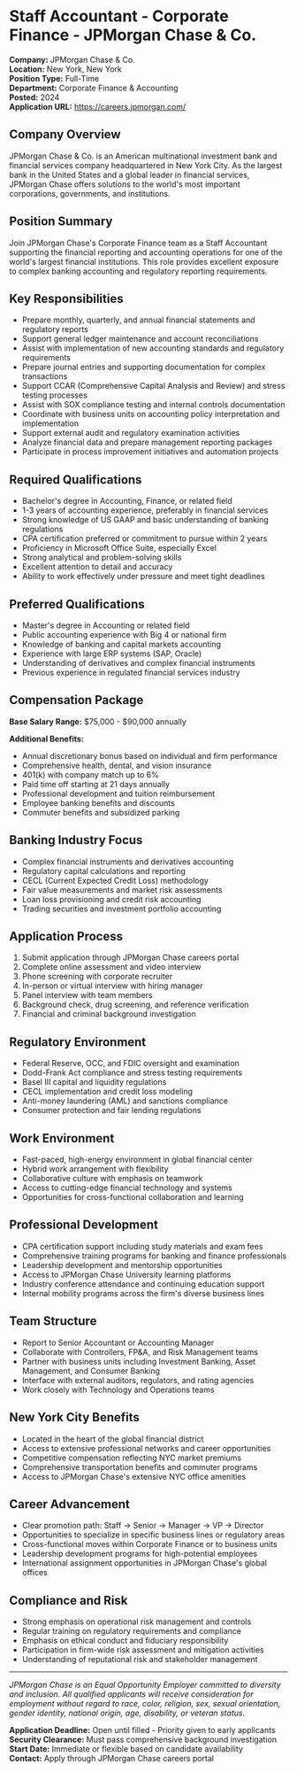 # Staff Accountant - Corporate Finance - JPMorgan Chase & Co.

**Company:** JPMorgan Chase & Co.  
**Location:** New York, New York  
**Position Type:** Full-Time  
**Department:** Corporate Finance & Accounting  
**Posted:** 2024  
**Application URL:** https://careers.jpmorgan.com/

## Company Overview

JPMorgan Chase & Co. is an American multinational investment bank and financial services company headquartered in New York City. As the largest bank in the United States and a global leader in financial services, JPMorgan Chase offers solutions to the world's most important corporations, governments, and institutions.

## Position Summary

Join JPMorgan Chase's Corporate Finance team as a Staff Accountant supporting the financial reporting and accounting operations for one of the world's largest financial institutions. This role provides excellent exposure to complex banking accounting and regulatory reporting requirements.

## Key Responsibilities

- Prepare monthly, quarterly, and annual financial statements and regulatory reports
- Support general ledger maintenance and account reconciliations
- Assist with implementation of new accounting standards and regulatory requirements
- Prepare journal entries and supporting documentation for complex transactions
- Support CCAR (Comprehensive Capital Analysis and Review) and stress testing processes
- Assist with SOX compliance testing and internal controls documentation
- Coordinate with business units on accounting policy interpretation and implementation
- Support external audit and regulatory examination activities
- Analyze financial data and prepare management reporting packages
- Participate in process improvement initiatives and automation projects

## Required Qualifications

- Bachelor's degree in Accounting, Finance, or related field
- 1-3 years of accounting experience, preferably in financial services
- Strong knowledge of US GAAP and basic understanding of banking regulations
- CPA certification preferred or commitment to pursue within 2 years
- Proficiency in Microsoft Office Suite, especially Excel
- Strong analytical and problem-solving skills
- Excellent attention to detail and accuracy
- Ability to work effectively under pressure and meet tight deadlines

## Preferred Qualifications

- Master's degree in Accounting or related field
- Public accounting experience with Big 4 or national firm
- Knowledge of banking and capital markets accounting
- Experience with large ERP systems (SAP, Oracle)
- Understanding of derivatives and complex financial instruments
- Previous experience in regulated financial services industry

## Compensation Package

**Base Salary Range:** $75,000 - $90,000 annually

**Additional Benefits:**
- Annual discretionary bonus based on individual and firm performance
- Comprehensive health, dental, and vision insurance
- 401(k) with company match up to 6%
- Paid time off starting at 21 days annually
- Professional development and tuition reimbursement
- Employee banking benefits and discounts
- Commuter benefits and subsidized parking

## Banking Industry Focus

- Complex financial instruments and derivatives accounting
- Regulatory capital calculations and reporting
- CECL (Current Expected Credit Loss) methodology
- Fair value measurements and market risk assessments
- Loan loss provisioning and credit risk accounting
- Trading securities and investment portfolio accounting

## Application Process

1. Submit application through JPMorgan Chase careers portal
2. Complete online assessment and video interview
3. Phone screening with corporate recruiter
4. In-person or virtual interview with hiring manager
5. Panel interview with team members
6. Background check, drug screening, and reference verification
7. Financial and criminal background investigation

## Regulatory Environment

- Federal Reserve, OCC, and FDIC oversight and examination
- Dodd-Frank Act compliance and stress testing requirements
- Basel III capital and liquidity regulations
- CECL implementation and credit loss modeling
- Anti-money laundering (AML) and sanctions compliance
- Consumer protection and fair lending regulations

## Work Environment

- Fast-paced, high-energy environment in global financial center
- Hybrid work arrangement with flexibility
- Collaborative culture with emphasis on teamwork
- Access to cutting-edge financial technology and systems
- Opportunities for cross-functional collaboration and learning

## Professional Development

- CPA certification support including study materials and exam fees
- Comprehensive training programs for banking and finance professionals
- Leadership development and mentorship opportunities
- Access to JPMorgan Chase University learning platforms
- Industry conference attendance and continuing education support
- Internal mobility programs across the firm's diverse business lines

## Team Structure

- Report to Senior Accountant or Accounting Manager
- Collaborate with Controllers, FP&A, and Risk Management teams
- Partner with business units including Investment Banking, Asset Management, and Consumer Banking
- Interface with external auditors, regulators, and rating agencies
- Work closely with Technology and Operations teams

## New York City Benefits

- Located in the heart of the global financial district
- Access to extensive professional networks and career opportunities
- Competitive compensation reflecting NYC market premiums
- Comprehensive transportation benefits and commuter programs
- Access to JPMorgan Chase's extensive NYC office amenities

## Career Advancement

- Clear promotion path: Staff → Senior → Manager → VP → Director
- Opportunities to specialize in specific business lines or regulatory areas
- Cross-functional moves within Corporate Finance or to business units
- Leadership development programs for high-potential employees
- International assignment opportunities in JPMorgan Chase's global offices

## Compliance and Risk

- Strong emphasis on operational risk management and controls
- Regular training on regulatory requirements and compliance
- Emphasis on ethical conduct and fiduciary responsibility
- Participation in firm-wide risk assessment and mitigation activities
- Understanding of reputational risk and stakeholder management

---

*JPMorgan Chase is an Equal Opportunity Employer committed to diversity and inclusion. All qualified applicants will receive consideration for employment without regard to race, color, religion, sex, sexual orientation, gender identity, national origin, age, disability, or veteran status.*

**Application Deadline:** Open until filled - Priority given to early applicants  
**Security Clearance:** Must pass comprehensive background investigation  
**Start Date:** Immediate or flexible based on candidate availability  
**Contact:** Apply through JPMorgan Chase careers portal